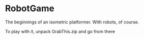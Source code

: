 RobotGame
=========

The beginnings of an isometric platformer. With robots, of course.

To play with it, unpack GrabThis.zip and go from there
